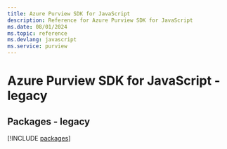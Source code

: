 ```yaml
---
title: Azure Purview SDK for JavaScript
description: Reference for Azure Purview SDK for JavaScript
ms.date: 08/01/2024
ms.topic: reference
ms.devlang: javascript
ms.service: purview
---
```

# Azure Purview SDK for JavaScript - legacy
## Packages - legacy
[!INCLUDE [packages](purview-index.md)]